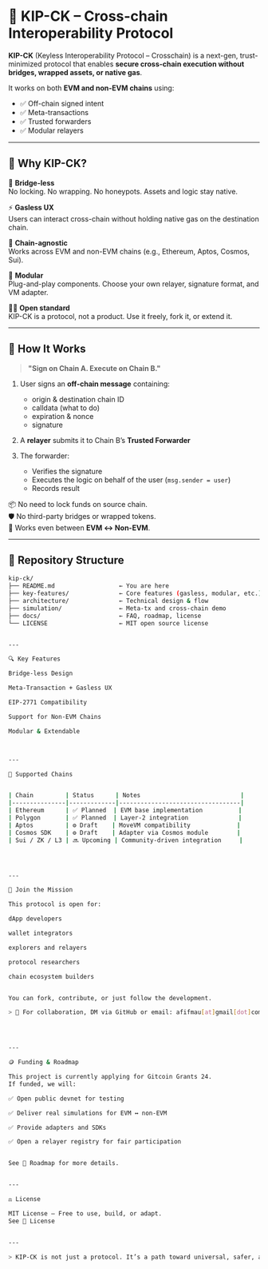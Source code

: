 # 🌉 KIP-CK – Cross-chain Interoperability Protocol

**KIP-CK** (Keyless Interoperability Protocol – Crosschain) is a next-gen, trust-minimized protocol that enables **secure cross-chain execution without bridges, wrapped assets, or native gas**.

It works on both **EVM and non-EVM chains** using:
- ✅ Off-chain signed intent
- ✅ Meta-transactions
- ✅ Trusted forwarders
- ✅ Modular relayers

---

## 🚀 Why KIP-CK?

🔐 **Bridge-less**  
No locking. No wrapping. No honeypots. Assets and logic stay native.

⚡ **Gasless UX**  
Users can interact cross-chain without holding native gas on the destination chain.

🔁 **Chain-agnostic**  
Works across EVM and non-EVM chains (e.g., Ethereum, Aptos, Cosmos, Sui).

🧱 **Modular**  
Plug-and-play components. Choose your own relayer, signature format, and VM adapter.

🧑‍💻 **Open standard**  
KIP-CK is a protocol, not a product. Use it freely, fork it, or extend it.

---

## 🧠 How It Works

> **"Sign on Chain A. Execute on Chain B."**

1. User signs an **off-chain message** containing:
   - origin & destination chain ID
   - calldata (what to do)
   - expiration & nonce
   - signature

2. A **relayer** submits it to Chain B’s **Trusted Forwarder**

3. The forwarder:
   - Verifies the signature
   - Executes the logic on behalf of the user (`msg.sender = user`)
   - Records result

📦 No need to lock funds on source chain.  
🛡 No third-party bridges or wrapped tokens.  
🧩 Works even between **EVM ↔ Non-EVM**.

---

## 📂 Repository Structure

```bash
kip-ck/
├── README.md                  ← You are here
├── key-features/              ← Core features (gasless, modular, etc.)
├── architecture/              ← Technical design & flow
├── simulation/                ← Meta-tx and cross-chain demo
├── docs/                      ← FAQ, roadmap, license
└── LICENSE                    ← MIT open source license


---

🔍 Key Features

Bridge-less Design

Meta-Transaction + Gasless UX

EIP-2771 Compatibility

Support for Non-EVM Chains

Modular & Extendable



---

📡 Supported Chains


| Chain         | Status      | Notes                            |
|---------------|-------------|----------------------------------|
| Ethereum      | ✅ Planned  | EVM base implementation          |
| Polygon       | ✅ Planned  | Layer-2 integration              |
| Aptos         | ⚙️ Draft    | MoveVM compatibility             |
| Cosmos SDK    | ⚙️ Draft    | Adapter via Cosmos module        |
| Sui / ZK / L3 | 🔜 Upcoming | Community-driven integration     |




---

💬 Join the Mission

This protocol is open for:

dApp developers

wallet integrators

explorers and relayers

protocol researchers

chain ecosystem builders


You can fork, contribute, or just follow the development.

> 📧 For collaboration, DM via GitHub or email: afifmau[at]gmail[dot]com




---

🪙 Funding & Roadmap

This project is currently applying for Gitcoin Grants 24.
If funded, we will:

✅ Open public devnet for testing

✅ Deliver real simulations for EVM ↔ non-EVM

✅ Provide adapters and SDKs

✅ Open a relayer registry for fair participation


See 📅 Roadmap for more details.


---

⚖️ License

MIT License — Free to use, build, or adapt.
See 📄 License


---

> KIP-CK is not just a protocol. It’s a path toward universal, safer, and frictionless cross-chain UX — without the baggage of bridges.
